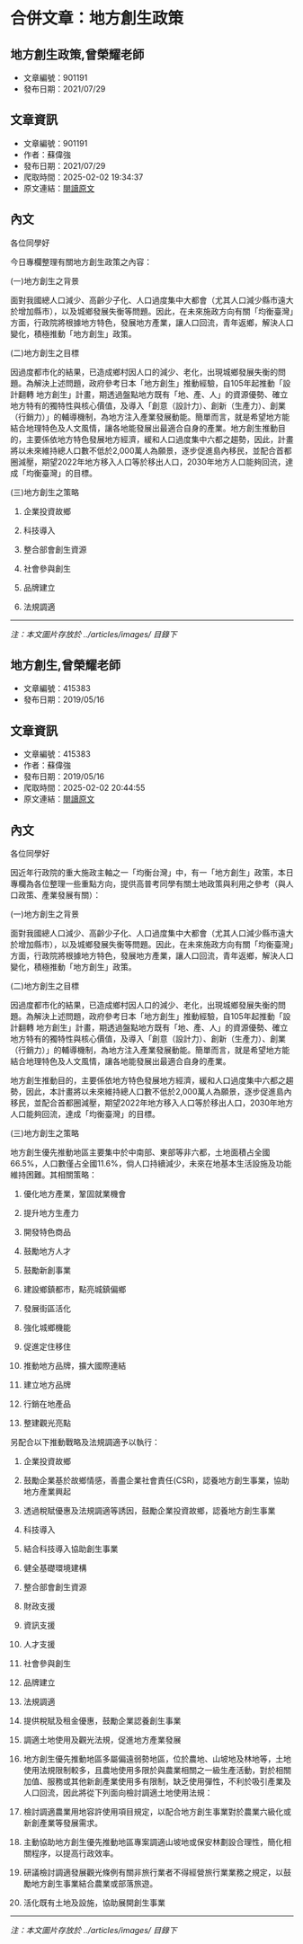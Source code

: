 # 合併文章：地方創生政策

## 地方創生政策,曾榮耀老師
- 文章編號：901191
- 發布日期：2021/07/29


## 文章資訊
- 文章編號：901191
- 作者：蘇偉強
- 發布日期：2021/07/29
- 爬取時間：2025-02-02 19:34:37
- 原文連結：[閱讀原文](https://real-estate.get.com.tw/Columns/detail.aspx?no=901191)

## 內文
各位同學好

今日專欄整理有關地方創生政策之內容：

(一)地方創生之背景

面對我國總人口減少、高齡少子化、人口過度集中大都會（尤其人口減少縣市遠大於增加縣市），以及城鄉發展失衡等問題。因此，在未來施政方向有關「均衡臺灣」方面，行政院將根據地方特色，發展地方產業，讓人口回流，青年返鄉，解決人口變化，積極推動「地方創生」政策。

(二)地方創生之目標

因過度都市化的結果，已造成鄉村因人口的減少、老化，出現城鄉發展失衡的問題。為解決上述問題，政府參考日本「地方創生」推動經驗，自105年起推動「設計翻轉 地方創生」計畫，期透過盤點地方既有「地、產、人」的資源優勢、確立地方特有的獨特性與核心價值，及導入「創意（設計力）、創新（生產力）、創業（行銷力）」的輔導機制，為地方注入產業發展動能。簡單而言，就是希望地方能結合地理特色及人文風情，讓各地能發展出最適合自身的產業。地方創生推動目的，主要係依地方特色發展地方經濟，緩和人口過度集中六都之趨勢，因此，計畫將以未來維持總人口數不低於2,000萬人為願景，逐步促進島內移民，並配合首都圈減壓，期望2022年地方移入人口等於移出人口，2030年地方人口能夠回流，達成「均衡臺灣」的目標。

(三)地方創生之策略

1. 企業投資故鄉

2. 科技導入

3. 整合部會創生資源

4. 社會參與創生

5. 品牌建立

6. 法規調適

---
*注：本文圖片存放於 ../articles/images/ 目錄下*


## 地方創生,曾榮耀老師
- 文章編號：415383
- 發布日期：2019/05/16


## 文章資訊
- 文章編號：415383
- 作者：蘇偉強
- 發布日期：2019/05/16
- 爬取時間：2025-02-02 20:44:55
- 原文連結：[閱讀原文](https://real-estate.get.com.tw/Columns/detail.aspx?no=415383)

## 內文
各位同學好

因近年行政院的重大施政主軸之一「均衡台灣」中，有一「地方創生」政策，本日專欄為各位整理一些重點方向，提供高普考同學有關土地政策與利用之參考（與人口政策、產業發展有關）：

(一)地方創生之背景

面對我國總人口減少、高齡少子化、人口過度集中大都會（尤其人口減少縣市遠大於增加縣市），以及城鄉發展失衡等問題。因此，在未來施政方向有關「均衡臺灣」方面，行政院將根據地方特色，發展地方產業，讓人口回流，青年返鄉，解決人口變化，積極推動「地方創生」政策。

(二)地方創生之目標

因過度都市化的結果，已造成鄉村因人口的減少、老化，出現城鄉發展失衡的問題。為解決上述問題，政府參考日本「地方創生」推動經驗，自105年起推動「設計翻轉 地方創生」計畫，期透過盤點地方既有「地、產、人」的資源優勢、確立地方特有的獨特性與核心價值，及導入「創意（設計力）、創新（生產力）、創業（行銷力）」的輔導機制，為地方注入產業發展動能。簡單而言，就是希望地方能結合地理特色及人文風情，讓各地能發展出最適合自身的產業。

地方創生推動目的，主要係依地方特色發展地方經濟，緩和人口過度集中六都之趨勢，因此，本計畫將以未來維持總人口數不低於2,000萬人為願景，逐步促進島內移民，並配合首都圈減壓，期望2022年地方移入人口等於移出人口，2030年地方人口能夠回流，達成「均衡臺灣」的目標。

(三)地方創生之策略

地方創生優先推動地區主要集中於中南部、東部等非六都，土地面積占全國66.5%，人口數僅占全國11.6%，倘人口持續減少，未來在地基本生活設施及功能維持困難。其相關策略：

1. 優化地方產業，鞏固就業機會

1. 提升地方生產力

2. 開發特色商品

3. 鼓勵地方人才

4. 鼓勵新創事業

2. 建設鄉鎮都市，點亮城鎮偏鄉

1. 發展街區活化

2. 強化城鄉機能

3. 促進定住移住

3. 推動地方品牌，擴大國際連結

1. 建立地方品牌

2. 行銷在地產品

3. 整建觀光亮點

另配合以下推動戰略及法規調適予以執行：

1. 企業投資故鄉

1. 鼓勵企業基於故鄉情感，善盡企業社會責任(CSR)，認養地方創生事業，協助地方產業興起

2. 透過稅賦優惠及法規調適等誘因，鼓勵企業投資故鄉，認養地方創生事業

2. 科技導入

1. 結合科技導入協助創生事業

2. 健全基礎環境建構

3. 整合部會創生資源

1. 財政支援

2. 資訊支援

3. 人才支援

4. 社會參與創生

5. 品牌建立

6. 法規調適

1. 提供稅賦及租金優惠，鼓勵企業認養創生事業

2. 調適土地使用及觀光法規，促進地方產業發展

1. 地方創生優先推動地區多屬偏遠弱勢地區，位於農地、山坡地及林地等，土地使用法規限制較多，且農地使用多限於與農業相關之一級生產活動，對於相關加值、服務或其他新創產業使用多有限制，缺乏使用彈性，不利於吸引產業及人口回流，因此將從下列面向檢討調適土地使用法規：

1. 檢討調適農業用地容許使用項目規定，以配合地方創生事業對於農業六級化或新創產業等發展需求。

2. 主動協助地方創生優先推動地區專案調適山坡地或保安林劃設合理性，簡化相關程序，以提高行政效率。

2. 研議檢討調適發展觀光條例有關非旅行業者不得經營旅行業業務之規定，以鼓勵地方創生事業結合農業或部落旅遊。

3. 活化既有土地及設施，協助展開創生事業

---
*注：本文圖片存放於 ../articles/images/ 目錄下*

